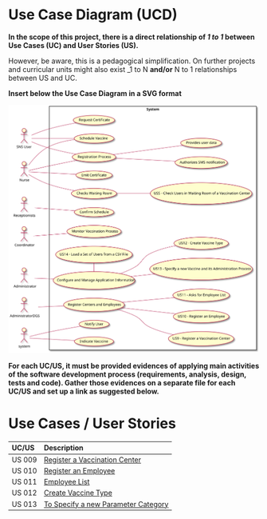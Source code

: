 # Use Case Diagram (UCD)

**In the scope of this project, there is a direct relationship of _1 to 1_ between Use Cases (UC) and User Stories (US).**

However, be aware, this is a pedagogical simplification. On further projects and curricular units might also exist _1 to N **and/or** N to 1 relationships between US and UC.

**Insert below the Use Case Diagram in a SVG format**

![Use Case Diagram](UCD.svg)


**For each UC/US, it must be provided evidences of applying main activities of the software development process (requirements, analysis, design, tests and code). Gather those evidences on a separate file for each UC/US and set up a link as suggested below.**

# Use Cases / User Stories
| UC/US  | Description                                    |                   
|:-------|:-----------------------------------------------|
| US 009 | [Register a Vaccination Center](US9.md)        |
| US 010 | [Register an Employee](US10.md)                |
| US 011 | [Employee List](US11.md)                       |
| US 012 | [Create Vaccine Type](US12.md)                 |
| US 013 | [To Specify a new Parameter Category](US13.md) |
